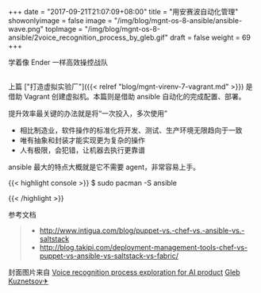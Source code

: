 +++
date = "2017-09-21T21:07:09+08:00"
title = "用安赛波自动化管理"
showonlyimage = false
image = "/img/blog/mgnt-os-8-ansible/ansible-wave.png"
topImage = "/img/blog/mgnt-os-8-ansible/2voice_recognition_process_by_gleb.gif"
draft = false
weight = 69
+++

学着像 Ender 一样高效操控战队
<!--more-->

##

上篇 ["打造虚拟实验厂"]({{< relref "blog/mgnt-virenv-7-vagrant.md" >}}) 是借助 Vagrant 创建虚拟机。本篇则是借助 ansible 自动化的完成配置、部署。

提升效率最关键的办法就是将“一次投入，多次使用”

- 相比制造业，软件操作的标准化将开发、测试、生产环境无限趋向于一致
- 唯有抽象和封装才能实现更为复杂的操作
- 人有极限，会犯错，让机器去执行更靠谱

ansible 最大的特点大概就是它不需要 agent，非常容易上手。

{{< highlight console >}}
$ sudo pacman -S ansible

{{< /highlight >}}

参考文档

> - http://www.intigua.com/blog/puppet-vs.-chef-vs.-ansible-vs.-saltstack
> - http://blog.takipi.com/deployment-management-tools-chef-vs-puppet-vs-ansible-vs-saltstack-vs-fabric/


封面图片来自 [Voice recognition process exploration for AI product](https://dribbble.com/shots/3477540-Voice-recognition-process-exploration-for-AI-product) <a href="https://dribbble.com/glebich"><i class="fa fa-dribbble" aria-hidden="true"></i> Gleb Kuznetsov✈</a>
